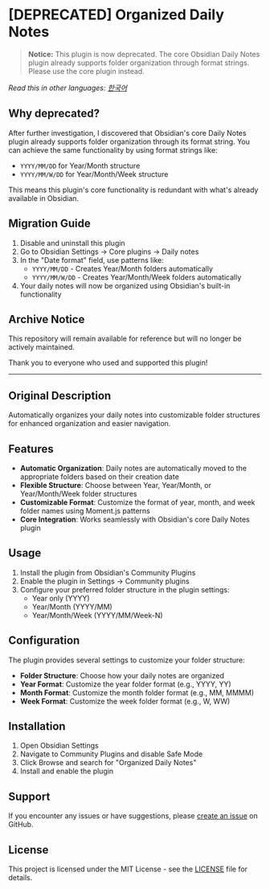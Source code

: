 # [DEPRECATED] Organized Daily Notes

> **Notice:** This plugin is now deprecated. The core Obsidian Daily Notes plugin already supports folder organization through format strings. Please use the core plugin instead.

_Read this in other languages: [한국어](README.ko.md)_

## Why deprecated?

After further investigation, I discovered that Obsidian's core Daily Notes plugin already supports folder organization through its format string. You can achieve the same functionality by using format strings like:

- `YYYY/MM/DD` for Year/Month structure
- `YYYY/MM/W/DD` for Year/Month/Week structure

This means this plugin's core functionality is redundant with what's already available in Obsidian.

## Migration Guide

1. Disable and uninstall this plugin
2. Go to Obsidian Settings → Core plugins → Daily notes
3. In the "Date format" field, use patterns like:
   - `YYYY/MM/DD` - Creates Year/Month folders automatically
   - `YYYY/MM/W/DD` - Creates Year/Month/Week folders automatically
4. Your daily notes will now be organized using Obsidian's built-in functionality

## Archive Notice

This repository will remain available for reference but will no longer be actively maintained.

Thank you to everyone who used and supported this plugin!

---

## Original Description

Automatically organizes your daily notes into customizable folder structures for enhanced organization and easier navigation.

## Features

- **Automatic Organization**: Daily notes are automatically moved to the appropriate folders based on their creation date
- **Flexible Structure**: Choose between Year, Year/Month, or Year/Month/Week folder structures
- **Customizable Format**: Customize the format of year, month, and week folder names using Moment.js patterns
- **Core Integration**: Works seamlessly with Obsidian's core Daily Notes plugin

## Usage

1. Install the plugin from Obsidian's Community Plugins
2. Enable the plugin in Settings → Community plugins
3. Configure your preferred folder structure in the plugin settings:
   - Year only (YYYY)
   - Year/Month (YYYY/MM)
   - Year/Month/Week (YYYY/MM/Week-N)

## Configuration

The plugin provides several settings to customize your folder structure:

- **Folder Structure**: Choose how your daily notes are organized
- **Year Format**: Customize the year folder format (e.g., YYYY, YY)
- **Month Format**: Customize the month folder format (e.g., MM, MMMM)
- **Week Format**: Customize the week folder format (e.g., W, WW)

## Installation

1. Open Obsidian Settings
2. Navigate to Community Plugins and disable Safe Mode
3. Click Browse and search for "Organized Daily Notes"
4. Install and enable the plugin

## Support

If you encounter any issues or have suggestions, please [create an issue](https://github.com/duchangkim/organized-daily-notes/issues) on GitHub.

## License

This project is licensed under the MIT License - see the [LICENSE](LICENSE) file for details.
